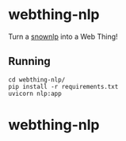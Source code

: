 # webthing-nlp

Turn a [snownlp](https://github.com/isnowfy/snownlp) into a Web Thing!

## Running

```shell
cd webthing-nlp/
pip install -r requirements.txt
uvicorn nlp:app
```
# webthing-nlp
